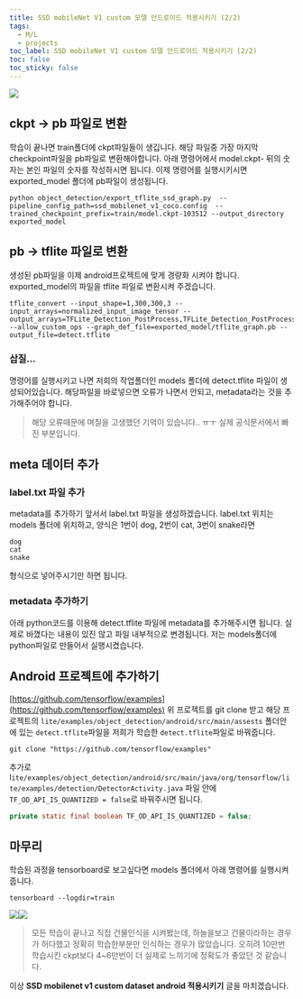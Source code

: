 ```yaml
---
title: SSD mobileNet V1 custom 모델 안드로이드 적용시키기 (2/2)
tags:
  - M/L
  - projects
toc_label: SSD mobileNet V1 custom 모델 안드로이드 적용시키기 (2/2)
toc: false
toc_sticky: false
---
```


![](https://images.velog.io/images/gusah009/post/c71f513b-d1c2-416e-9b05-f7570d91ea94/100000_train.png)
## ckpt -> pb 파일로 변환
학습이 끝나면 train폴더에 ckpt파일들이 생깁니다.
해당 파일중 가장 마지막 checkpoint파일을 pb파일로 변환해야합니다.
아래 명령어에서 model.ckpt- 뒤의 숫자는 본인 파일의 숫자를 작성하시면 됩니다.
이제 명령어를 실행시키시면 exported_model 폴더에 pb파일이 생성됩니다.
```shell
python object_detection/export_tflite_ssd_graph.py  --pipeline_config_path=ssd_mobilenet_v1_coco.config  --trained_checkpoint_prefix=train/model.ckpt-103512 --output_directory exported_model
```
## pb -> tflite 파일로 변환
생성된 pb파일을 이제 android프로젝트에 맞게 경량화 시켜야 합니다.
exported_model의 파일을 tflite 파일로 변환시켜 주겠습니다.
```shell
tflite_convert --input_shape=1,300,300,3 --input_arrays=normalized_input_image_tensor --output_arrays=TFLite_Detection_PostProcess,TFLite_Detection_PostProcess:1,TFLite_Detection_PostProcess:2,TFLite_Detection_PostProcess:3 --allow_custom_ops --graph_def_file=exported_model/tflite_graph.pb --output_file=detect.tflite
```
### 삽질...
명령어를 실행시키고 나면 저희의 작업폴더인 models 폴더에 detect.tflite 파일이 생성되어있습니다. 해당파일을 바로넣으면 오류가 나면서 안되고, metadata라는 것을 추가해주어야 합니다.
> 해당 오류때문에 며칠을 고생했던 기억이 있습니다.. ㅠㅜ
실제 공식문서에서 빠진 부분입니다.

## meta 데이터 추가
### label.txt 파일 추가
metadata를 추가하기 앞서서 label.txt 파일을 생성하겠습니다.
label.txt 위치는 models 폴더에 위치하고, 양식은 1번이 dog, 2번이 cat, 3번이 snake라면
```text
dog
cat
snake
```
형식으로 넣어주시기만 하면 됩니다.
### metadata 추가하기
아래 python코드를 이용해 detect.tflite 파일에 metadata를 추가해주시면 됩니다.
실제로 바꼈다는 내용이 있진 않고 파일 내부적으로 변경됩니다.
저는 models폴더에 python파일로 만들어서 실행시켰습니다.

## Android 프로젝트에 추가하기
[https://github.com/tensorflow/examples](https://github.com/tensorflow/examples)
위 프로젝트를 git clone 받고 해당 프로젝트의 `lite/examples/object_detection/android/src/main/assests` 폴더안에 있는 `detect.tflite`파일을 저희가 학습한 `detect.tflite`파일로 바꿔줍니다.
```shell
git clone "https://github.com/tensorflow/examples"
```
추가로  l`ite/examples/object_detection/android/src/main/java/org/tensorflow/lite/examples/detection/DetectorActivity.java` 파일 안에 `TF_OD_API_IS_QUANTIZED = false`로 바꿔주시면 됩니다.
```java
private static final boolean TF_OD_API_IS_QUANTIZED = false;
```

## 마무리
학습된 과정을 tensorboard로 보고싶다면 models 폴더에서 아래 명령어를 실행시켜줍니다.
```shell
tensorboard --logdir=train
```
![](https://images.velog.io/images/gusah009/post/355ed039-2ebc-4578-9bf2-d682cb81a259/%EC%86%90%EC%8B%A4%EA%B0%92.png)![](https://images.velog.io/images/gusah009/post/8fd818fe-c87f-4926-a79f-5c8014e0b2cb/100000_eval.png)
> 모든 학습이 끝나고 직접 건물인식을 시켜봤는데, 하늘을보고 건물이라하는 경우가 허다했고 정확히 학습한부분만 인식하는 경우가 많았습니다. 오히려 10만번 학습시킨 ckpt보다 4~6만번이 더 실제로 느끼기에 정확도가 좋았던 것 같습니다.

이상 **SSD mobilenet v1 custom dataset android 적용시키기** 글을 마치겠습니다.
